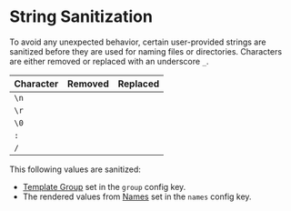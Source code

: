 # String Sanitization

To avoid any unexpected behavior, certain user-provided strings are sanitized before they are used
for naming files or directories. Characters are either removed or replaced with an underscore `_`.

| Character |           Removed           |          Replaced           |
| --------- | :-------------------------: | :-------------------------: |
| `\n`      | <i class="fa fa-check"></i> |                             |
| `\r`      | <i class="fa fa-check"></i> |                             |
| `\0`      | <i class="fa fa-check"></i> |                             |
| `:`       |                             | <i class="fa fa-check"></i> |
| `/`       |                             | <i class="fa fa-check"></i> |

This following values are sanitized:

- [Template Group][template-groups] set in the `group` config key.
- The rendered values from [Names][names] set in the `names` config key.

<!-- TODO: Provide some examples. -->

[names]: /templates/configuration/names.md
[template-groups]: /templates/configuration/template-groups.md
